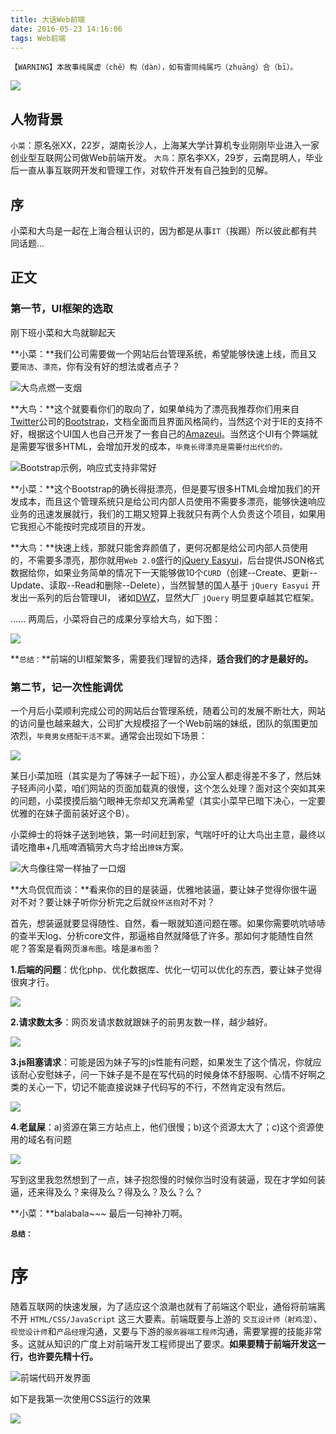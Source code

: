 ```yaml
---
title: 大话Web前端
date: 2016-05-23 14:16:06
tags: Web前端
---
```


`【WARNING】本故事纯属虚（chě）构（dàn），如有雷同纯属巧（zhuāng）合（bī）。`

![](warning.png)

## 人物背景

`小菜`：原名张XX，22岁，湖南长沙人，上海某大学计算机专业刚刚毕业进入一家创业型互联网公司做Web前端开发。
`大鸟`：原名李XX，29岁，云南昆明人，毕业后一直从事互联网开发和管理工作，对软件开发有自己独到的见解。

## 序

小菜和大鸟是一起在上海合租认识的，因为都是从事`IT`（挨踢）所以彼此都有共同话题...

## 正文

### 第一节，UI框架的选取

刚下班小菜和大鸟就聊起天

**小菜：**我们公司需要做一个网站后台管理系统，希望能够快速上线，而且又要`简洁`、`漂亮`，你有没有好的想法或者点子？

![大鸟点燃一支烟](cy.gif)

**大鸟：**这个就要看你们的取向了，如果单纯为了漂亮我推荐你们用来自[Twitter](http://twitter.com/)公司的[Bootstrap](http://www.bootcss.com/)，文档全面而且界面风格简约，当然这个对于IE的支持不好，根据这个UI国人也自己开发了一套自己的[Amazeui](http://amazeui.org/)。当然这个UI有个弊端就是需要写很多HTML，会增加开发的成本，`毕竟长得漂亮是需要付出代价的。`

![Bootstrap示例，响应式支持非常好](boot_demo.gif)

**小菜：**这个Bootstrap的确长得挺漂亮，但是要写很多HTML会增加我们的开发成本，而且这个管理系统只是给公司内部人员使用不需要多漂亮，能够快速响应业务的迅速发展就行，我们的工期又短算上我就只有两个人负责这个项目，如果用它我担心不能按时完成项目的开发。

**大鸟：**快速上线，那就只能舍弃颜值了，更何况都是给公司内部人员使用的，不需要多漂亮，那你就用`Web 2.0`盛行的[jQuery Easyui](http://www.jeasyui.com/)，后台提供JSON格式数据给你，如果业务简单的情况下一天能够做10个`CURD`（创建--Create、更新--Update、读取--Read和删除--Delete），当然智慧的国人基于 `jQuery Easyui` 开发出一系列的后台管理UI， 诸如[DWZ](http://jui.org/)，显然大厂 `jQuery` 明显要卓越其它框架。

...... 两周后，小菜将自己的成果分享给大鸟，如下图：

![](easyui_demo.jpg)

**`总结：`**前端的UI框架繁多，需要我们理智的选择，**适合我们的才是最好的。**

### 第二节，记一次性能调优

一个月后小菜顺利完成公司的网站后台管理系统，随着公司的发展不断壮大，网站的访问量也越来越大，公司扩大规模招了一个Web前端的妹纸，团队的氛围更加浓烈，`毕竟男女搭配干活不累`。通常会出现如下场景：

![](cxy.png)

某日小菜加班（其实是为了等妹子一起下班），办公室人都走得差不多了，然后妹子轻声问小菜，咱们网站的页面加载真的很慢，这个怎么处理？面对这个突如其来的问题，小菜摸摸后脑勺眼神无奈却又充满希望（其实小菜早已暗下决心，一定要优雅的在妹子面前装好这个B）。

小菜绅士的将妹子送到地铁，第一时间赶到家，气喘吁吁的让大鸟出主意，最终以请吃撸串+几瓶啤酒犒劳大鸟才给出`撩妹`方案。

![大鸟像往常一样抽了一口烟](dy2.gif)

**大鸟侃侃而谈：**看来你的目的是装逼，优雅地装逼，要让妹子觉得你很牛逼对不对？要让妹子听你分析完之后就`投怀送抱`对不对？

首先，想装逼就要显得随性、自然，看一眼就知道问题在哪。如果你需要吭吭哧哧的查半天log、分析core文件，那逼格自然就降低了许多。那如何才能随性自然呢？答案是看网页`瀑布图`。啥是`瀑布图`？

**1.后端的问题**：优化php、优化数据库、优化一切可以优化的东西，要让妹子觉得很爽才行。

![](hd.jpg)

**2.请求数太多**：网页发请求数就跟妹子的前男友数一样，越少越好。

![](dy2.jpg)

**3.js阻塞请求**：可能是因为妹子写的js性能有问题，如果发生了这个情况，你就应该耐心安慰妹子，问一下妹子是不是在写代码的时候身体不舒服啊、心情不好啊之类的关心一下，切记不能直接说妹子代码写的不行，不然肯定没有然后。

![](dy3.jpg)

**4.老鼠屎**：a)资源在第三方站点上，他们很慢；b)这个资源太大了；c)这个资源使用的域名有问题

![](dy4.jpg)

写到这里我忽然想到了一点，妹子抱怨慢的时候你当时没有装逼，现在才学如何装逼，还来得及么？来得及么？得及么？及么？么？

**小菜：**balabala~~~ 最后一句神补刀啊。

**`总结：`**

# 序

随着互联网的快速发展，为了适应这个浪潮也就有了前端这个职业，通俗将前端离不开 `HTML/CSS/JavaScript` 这三大要素。前端既要与上游的 `交互设计师（射鸡湿）`、`视觉设计师`和`产品经理`沟通，又要与下游的`服务器端工程师`沟通，需要掌握的技能非常多。这就从知识的广度上对前端开发工程师提出了要求。**如果要精于前端开发这一行，也许要先精十行。**

![前端代码开发界面](ws.png)

如下是我第一次使用CSS运行的效果

![](first-css.gif)

